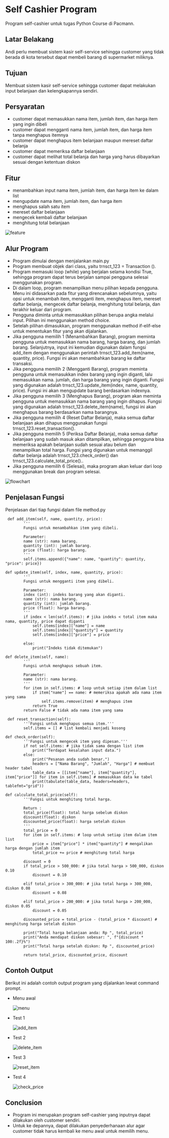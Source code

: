 # Self Cashier Program
Program self-cashier untuk tugas Python Course di Pacmann.

## Latar Belakang
Andi perlu membuat sistem kasir self-service sehingga customer yang tidak berada di kota tersebut dapat membeli barang di supermarket miliknya. 

## Tujuan
Membuat sistem kasir self-service sehingga customer dapat melakukan input belanjaan dan kelengkapannya sendiri. 

## Persyaratan
- customer dapat memasukkan nama item, jumlah item, dan harga item yang ingin dibeli
- customer dapat mengganti nama item, jumlah item, dan harga item tanpa menghapus itemnya
- customer dapat menghapus item belanjaan maupun mereset daftar belanja
- customer dapat memeriksa daftar belanjaan
- customer dapat melihat total belanja dan harga yang harus dibayarkan sesuai dengan ketentuan diskon

## Fitur
- menambahkan input nama item, jumlah item, dan harga item ke dalam list
- mengupdate nama item, jumlah item, dan harga item
- menghapus salah satu item
- mereset daftar belanjaan
- mengecek kembali daftar belanjaan
- menghitung total belanjaan
  
![feature](https://github.com/annpam/super-cashier/assets/124033328/4635b036-1b4b-4aa0-9cc8-af9fc7651b4f)  

## Alur Program 
- Program dimulai dengan menjalankan main.py
- Program membuat objek dari class, yaitu trnsct_123 = Transaction (). 
- Program memasuki loop (while) yang berjalan selama kondisi True, sehingga program dapat terus berjalan sampai pengguna selesai menggunakan program.
- Di dalam loop, program menampilkan menu pilihan kepada pengguna. Menu ini didasarkan pada fitur yang direncanakan sebelumnya, yaitu opsi untuk menambah item, mengganti item, menghapus item, mereset daftar belanja, mengecek daftar belanja, menghitung total belanja, dan terakhir keluar dari program.
- Pengguna diminta untuk memasukkan pilihan berupa angka melalui input. Pilihan ini menggunakan method choice. 
- Setelah pilihan dimasukkan, program menggunakan method if-elif-else untuk menentukan fitur yang akan dijalankan.
- Jika pengguna memilih 1 (Menambahkan Barang), program meminta pengguna untuk memasukkan nama barang, harga barang, dan jumlah barang. Selanjutnya, input ini kemudian digunakan dalam fungsi add_item dengan menggunakan perintah trnsct_123.add_item(name, quantity, price). Fungsi ini akan menambahkan barang ke daftar transaksi.
- Jika pengguna memilih 2 (Mengganti Barang), program meminta pengguna untuk memasukkan index barang yang ingin diganti, lalu memasukkan nama. jumlah, dan harga barang yang ingin diganti. Fungsi yang digunakan adalah trnsct_123.update_item(index, name, quantity, price). Fungsi ini akan mengupdate barang berdasarkan indexnya. 
- Jika pengguna memilih 3 (Menghapus Barang), program akan meminta pengguna untuk memasukkan nama barang yang ingin dihapus. Fungsi yang digunakan adalah trnsct_123.delete_item(name), fungsi ini akan menghapus barang berdasarkan nama barangnya. 
- Jika pengguna memilih 4 (Reset Daftar Belanja), maka semua daftar belanjaan akan dihapus menggunakan fungsi trnsct_123.reset_transaction().
- Jika pengguna memilih 5 (Periksa Daftar Belanja), maka semua daftar belanjaan yang sudah masuk akan ditampilkan, sehingga pengguna bisa memeriksa apakah belanjaan sudah sesuai atau belum dan menampilkan total harga. Fungsi yang digunakan untuk memanggil daftar belanja adalah trnsct_123.check_order() dan trnsct_123.calculate_total_price()..
- Jika pengguna memilih 6 (Selesai), maka program akan keluar dari loop menggunakan break dan program selesai. 

![flowchart](https://github.com/annpam/super-cashier/assets/124033328/7cbd7700-f770-4f61-8a4c-ce280721729e)

## Penjelasan Fungsi 
Penjelasan dari tiap fungsi dalam file method.py

```
 def add_item(self, name, quantity, price):
        '''
        Fungsi untuk menambahkan item yang dibeli.

        Parameter:
        name (str): nama barang.
        quantity (int): jumlah barang.
        price (float): harga barang.
        '''
        self.items.append({"name": name, "quantity": quantity, "price": price})
```

```
def update_item(self, index, name, quantity, price):
        '''
        Fungsi untuk mengganti item yang dibeli.

        Parameter:
        index (int): indeks barang yang akan diganti.
        name (str): nama barang.
        quantity (int): jumlah barang.
        price (float): harga barang.
        '''
        if index < len(self.items): # jika indeks < total item maka nama, quantity, price dapat diganti 
            self.items[index]["name"] = name
            self.items[index]["quantity"] = quantity
            self.items[index]["price"] = price

        else:
            print("Indeks tidak ditemukan")
```

```
def delete_item(self, name):
        '''
        Fungsi untuk menghapus sebuah item.

        Parameter:
        name (str): nama barang.
        '''
        for item in self.items: # loop untuk setiap item dalam list
            if item["name"] == name: # memeriksa apakah ada nama item yang sama
                self.items.remove(item) # menghapus item 
            return True
        return False # tidak ada nama item yang sama
```

```
 def reset_transaction(self):
        '''Fungsi untuk menghapus semua item.'''
        self.items = [] # list kembali menjadi kosong

```

```
def check_order(self):
        '''Fungsi untuk mengecek item yang dipesan.'''
        if not self.items: # jika tidak sama dengan list item
            print("Terdapat kesalahan input data.")
        else:
            print("Pesanan anda sudah benar.")
            headers = ["Nama Barang", "Jumlah", "Harga"] # membuat header tabel
            table_data = [[item["name"], item["quantity"], item["price"]] for item in self.items] # memasukkan data ke tabel
            print(tabulate(table_data, headers=headers, tablefmt="grid"))

```

```
def calculate_total_price(self):
        '''Fungsi untuk menghitung total harga.

        Return :
        total_price(float): total harga sebelum diskon
        discount(float): diskon
        discounted_price(float): harga setelah diskon
        '''
        total_price = 0
        for item in self.items: # loop untuk setiap item dalam item list
            price = item["price"] * item["quantity"] # mengalikan harga dengan jumlah item
            total_price += price # menghitung total harga

        discount = 0
        if total_price > 500_000: # jika total harga > 500_000, diskon 0.10
            discount = 0.10

        elif total_price > 300_000: # jika total harga > 300_000, diskon 0.08
            discount = 0.08

        elif total_price > 200_000: # jika total harga > 200_000, diskon 0.05
            discount = 0.05

        discounted_price = total_price - (total_price * discount) # menghitung harga setelah diskon

        print("Total harga belanjaan anda: Rp ", total_price)
        print("Anda mendapat diskon sebesar: ", f"{discount * 100:.2f}%")
        print("Total harga setelah diskon: Rp ", discounted_price)

        return total_price, discounted_price, discount 
```

## Contoh Output
Berikut ini adalah contoh output program yang dijalankan lewat command prompt.

- Menu awal

  ![menu](https://github.com/annpam/super-cashier/assets/124033328/032834f3-5298-43ea-8f37-ffc49ee1da3e)

- Test 1
  
  ![add_item](https://github.com/annpam/super-cashier/assets/124033328/10d94662-3ce0-4967-a424-812677f6d0ff)

- Test 2
  
  ![delete_item](https://github.com/annpam/super-cashier/assets/124033328/fe39766a-576f-4e7a-b194-5bfbf17ae8b6)

- Test 3

  ![reset_item](https://github.com/annpam/super-cashier/assets/124033328/ffa79afb-b0ce-4747-a539-bfd2592193d4)

- Test 4
  
  ![check_price](https://github.com/annpam/super-cashier/assets/124033328/aded5213-091d-460f-af55-77a36c66edb3)


## Conclusion
- Program ini merupakan program self-cashier yang inputnya dapat dilakukan oleh customer sendiri.
- Untuk ke depannya, dapat dilakukan penyederhanaan alur agar customer tidak harus kembali ke menu awal untuk memilih menu.

